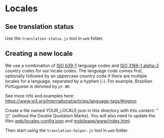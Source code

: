 # Locales

## See translation status

Use the `translation-status.js` tool in `web` folder.

## Creating a new locale

We use a combination of [ISO 639-1](https://en.wikipedia.org/wiki/List_of_ISO_639-1_codes) language codes and [ISO 3166-1 alpha-2](https://en.wikipedia.org/wiki/ISO_3166-1_alpha-2#Officially_assigned_code_elements) country codes for our locale codes. The language code comes first, optionally followed by an uppercase country code if there are multiple locales for a language, separated by a hyphen (-). For example, Brazilian Portuguese is denoted by `pt-BR`.

See more info and examples here: https://www.w3.org/International/articles/language-tags/#region

Create a file named YOUR_LOCALE.json in this directory with this content: "{}" (without the Double Quotation Marks). You will also need to update the files [web/locales-config.json](../../locales-config.json) and [mobileapp/www/index.html](../../../mobileapp/www/index.html).

Then start using the `translation-helper.js` tool in `web` folder.
